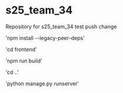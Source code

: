 # s25_team_34
Repository for s25_team_34
test push change

'npm install --legacy-peer-deps'

'cd frontend'

'npm run build'

'cd ..'

'python manage.py runserver'
